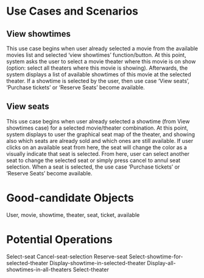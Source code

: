 # Use Cases and Scenarios

## View showtimes
This use case begins when user already selected a movie from the available movies list and selected ‘view showtimes’ function/button. At this point, system asks the user to select a movie theater where this movie is on show (option: select all theaters where this movie is showing). Afterwards, the system displays a list of available showtimes of this movie at the selected theater. If a showtime is selected by the user, then use case ‘View seats’, ‘Purchase tickets’ or ‘Reserve Seats’ become available.

## View seats
This use case begins when user already selected a showtime (from View showtimes case) for a selected movie/theater combination. At this point, system displays to user the graphical seat map of the theater, and showing also which seats are already sold and which ones are still available. If user clicks on an available seat from here, the seat will change the color as a visually indicate that seat is selected. From here, user can select another seat to change the selected seat or simply press cancel to annul seat selection. When a seat is selected, the use case ‘Purchase tickets’ or ‘Reserve Seats’ become available.

# Good-candidate Objects
User, movie, showtime, theater, seat, ticket, available

# Potential Operations
Select-seat
Cancel-seat-selection
Reserve-seat
Select-showtime-for-selected-theater
Display-showtime-in-selected-theater
Display-all-showtimes-in-all-theaters
Select-theater
